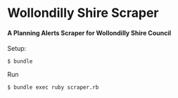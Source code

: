 

# Wollondilly Shire Scraper

#### A Planning Alerts Scraper for Wollondilly Shire Council




Setup:

    $ bundle

Run

    $ bundle exec ruby scraper.rb
